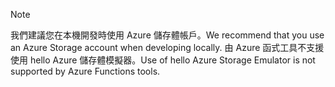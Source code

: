 >[!Note]
> <span data-ttu-id="0cccd-101">我們建議您在本機開發時使用 Azure 儲存體帳戶。</span><span class="sxs-lookup"><span data-stu-id="0cccd-101">We recommend that you use an Azure Storage account when developing locally.</span></span> <span data-ttu-id="0cccd-102">由 Azure 函式工具不支援使用 hello Azure 儲存體模擬器。</span><span class="sxs-lookup"><span data-stu-id="0cccd-102">Use of hello Azure Storage Emulator is not supported by Azure Functions tools.</span></span>
